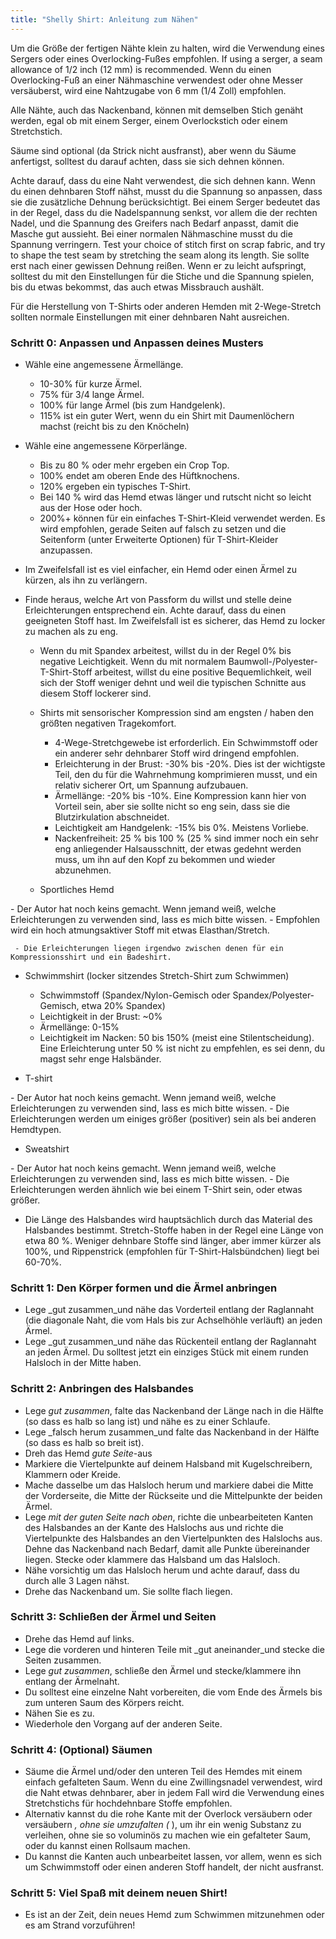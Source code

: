 ```yaml
---
title: "Shelly Shirt: Anleitung zum Nähen"
---
```


<Note>

Um die Größe der fertigen Nähte klein zu halten, wird die Verwendung eines Sergers oder eines Overlocking-Fußes empfohlen. If using a serger, a seam allowance of 1/2 inch (12 mm) is recommended. Wenn du einen Overlocking-Fuß an einer Nähmaschine verwendest oder ohne Messer versäuberst, wird eine Nahtzugabe von 6 mm (1/4 Zoll) empfohlen.

Alle Nähte, auch das Nackenband, können mit demselben Stich genäht werden, egal ob mit einem Serger, einem Overlockstich oder einem Stretchstich.

Säume sind optional (da Strick nicht ausfranst), aber wenn du Säume anfertigst, solltest du darauf achten, dass sie sich dehnen können.

Achte darauf, dass du eine Naht verwendest, die sich dehnen kann. Wenn du einen dehnbaren Stoff nähst, musst du die Spannung so anpassen, dass sie die zusätzliche Dehnung berücksichtigt. Bei einem Serger bedeutet das in der Regel, dass du die Nadelspannung senkst, vor allem die der rechten Nadel, und die Spannung des Greifers nach Bedarf anpasst, damit die Masche gut aussieht. Bei einer normalen Nähmaschine musst du die Spannung verringern. Test your choice of stitch first on scrap fabric, and try to shape the test seam by stretching the seam along its length. Sie sollte erst nach einer gewissen Dehnung reißen. Wenn er zu leicht aufspringt, solltest du mit den Einstellungen für die Stiche und die Spannung spielen, bis du etwas bekommst, das auch etwas Missbrauch aushält.

Für die Herstellung von T-Shirts oder anderen Hemden mit 2-Wege-Stretch sollten normale Einstellungen mit einer dehnbaren Naht ausreichen.

</Note>

### Schritt 0: Anpassen und Anpassen deines Musters

 - Wähle eine angemessene Ärmellänge.
   - 10-30% für kurze Ärmel.
   - 75% für 3/4 lange Ärmel.
   - 100% für lange Ärmel (bis zum Handgelenk).
   - 115% ist ein guter Wert, wenn du ein Shirt mit Daumenlöchern machst (reicht bis zu den Knöcheln)

 - Wähle eine angemessene Körperlänge.
   - Bis zu 80 % oder mehr ergeben ein Crop Top.
   - 100% endet am oberen Ende des Hüftknochens.
   - 120% ergeben ein typisches T-Shirt.
   - Bei 140 % wird das Hemd etwas länger und rutscht nicht so leicht aus der Hose oder hoch.
   - 200%+ können für ein einfaches T-Shirt-Kleid verwendet werden. Es wird empfohlen, gerade Seiten auf falsch zu setzen und die Seitenform (unter Erweiterte Optionen) für T-Shirt-Kleider anzupassen.
 - Im Zweifelsfall ist es viel einfacher, ein Hemd oder einen Ärmel zu kürzen, als ihn zu verlängern.

 - Finde heraus, welche Art von Passform du willst und stelle deine Erleichterungen entsprechend ein. Achte darauf, dass du einen geeigneten Stoff hast. Im Zweifelsfall ist es sicherer, das Hemd zu locker zu machen als zu eng.
   - Wenn du mit Spandex arbeitest, willst du in der Regel 0% bis negative Leichtigkeit. Wenn du mit normalem Baumwoll-/Polyester-T-Shirt-Stoff arbeitest, willst du eine positive Bequemlichkeit, weil sich der Stoff weniger dehnt und weil die typischen Schnitte aus diesem Stoff lockerer sind.
   - Shirts mit sensorischer Kompression sind am engsten / haben den größten negativen Tragekomfort.
     - 4-Wege-Stretchgewebe ist erforderlich. Ein Schwimmstoff oder ein anderer sehr dehnbarer Stoff wird dringend empfohlen.
     - Erleichterung in der Brust: -30% bis -20%. Dies ist der wichtigste Teil, den du für die Wahrnehmung komprimieren musst, und ein relativ sicherer Ort, um Spannung aufzubauen.
     - Ärmellänge: -20% bis -10%. Eine Kompression kann hier von Vorteil sein, aber sie sollte nicht so eng sein, dass sie die Blutzirkulation abschneidet.
     - Leichtigkeit am Handgelenk: -15% bis 0%. Meistens Vorliebe.
     - Nackenfreiheit: 25 % bis 100 % (25 % sind immer noch ein sehr eng anliegender Halsausschnitt, der etwas gedehnt werden muss, um ihn auf den Kopf zu bekommen und wieder abzunehmen.

   - Sportliches Hemd

<Fixme>
     - Der Autor hat noch keins gemacht. Wenn jemand weiß, welche Erleichterungen zu verwenden sind, lass es mich bitte wissen.
       - Empfohlen wird ein hoch atmungsaktiver Stoff mit etwas Elasthan/Stretch.
</Fixme>

     - Die Erleichterungen liegen irgendwo zwischen denen für ein Kompressionsshirt und ein Badeshirt.

   - Schwimmshirt (locker sitzendes Stretch-Shirt zum Schwimmen)
     - Schwimmstoff (Spandex/Nylon-Gemisch oder Spandex/Polyester-Gemisch, etwa 20% Spandex)
     - Leichtigkeit in der Brust: ~0%
     - Ärmellänge: 0-15%
     - Leichtigkeit im Nacken: 50 bis 150% (meist eine Stilentscheidung). Eine Erleichterung unter 50 % ist nicht zu empfehlen, es sei denn, du magst sehr enge Halsbänder.

   - T-shirt
<Fixme>
     - Der Autor hat noch keins gemacht. Wenn jemand weiß, welche Erleichterungen zu verwenden sind, lass es mich bitte wissen.
       - Die Erleichterungen werden um einiges größer (positiver) sein als bei anderen Hemdtypen.
</Fixme>

   - Sweatshirt
<Fixme>
     - Der Autor hat noch keins gemacht. Wenn jemand weiß, welche Erleichterungen zu verwenden sind, lass es mich bitte wissen.
       - Die Erleichterungen werden ähnlich wie bei einem T-Shirt sein, oder etwas größer.
</Fixme>

 - Die Länge des Halsbandes wird hauptsächlich durch das Material des Halsbandes bestimmt. Stretch-Stoffe haben in der Regel eine Länge von etwa 80 %. Weniger dehnbare Stoffe sind länger, aber immer kürzer als 100%, und Rippenstrick (empfohlen für T-Shirt-Halsbündchen) liegt bei 60-70%.

### Schritt 1: Den Körper formen und die Ärmel anbringen

- Lege _gut zusammen_und nähe das Vorderteil entlang der Raglannaht (die diagonale Naht, die vom Hals bis zur Achselhöhle verläuft) an jeden Ärmel.
- Lege _gut zusammen_und nähe das Rückenteil entlang der Raglannaht an jeden Ärmel. Du solltest jetzt ein einziges Stück mit einem runden Halsloch in der Mitte haben.

### Schritt 2: Anbringen des Halsbandes

- Lege _gut zusammen_, falte das Nackenband der Länge nach in die Hälfte (so dass es halb so lang ist) und nähe es zu einer Schlaufe.
- Lege _falsch herum zusammen_und falte das Nackenband in der Hälfte (so dass es halb so breit ist).
- Dreh das Hemd _gute Seite_-aus
- Markiere die Viertelpunkte auf deinem Halsband mit Kugelschreibern, Klammern oder Kreide.
- Mache dasselbe um das Halsloch herum und markiere dabei die Mitte der Vorderseite, die Mitte der Rückseite und die Mittelpunkte der beiden Ärmel.
- Lege _mit der guten Seite nach oben_, richte die unbearbeiteten Kanten des Halsbandes an der Kante des Halslochs aus und richte die Viertelpunkte des Halsbandes an den Viertelpunkten des Halslochs aus. Dehne das Nackenband nach Bedarf, damit alle Punkte übereinander liegen. Stecke oder klammere das Halsband um das Halsloch.
 - Nähe vorsichtig um das Halsloch herum und achte darauf, dass du durch alle 3 Lagen nähst.
 - Drehe das Nackenband um. Sie sollte flach liegen.

### Schritt 3: Schließen der Ärmel und Seiten

- Drehe das Hemd auf links.
- Lege die vorderen und hinteren Teile mit _gut aneinander_und stecke die Seiten zusammen.
- Lege _gut zusammen_, schließe den Ärmel und stecke/klammere ihn entlang der Ärmelnaht.
- Du solltest eine einzelne Naht vorbereiten, die vom Ende des Ärmels bis zum unteren Saum des Körpers reicht.
- Nähen Sie es zu.
- Wiederhole den Vorgang auf der anderen Seite.

### Schritt 4: (Optional) Säumen

- Säume die Ärmel und/oder den unteren Teil des Hemdes mit einem einfach gefalteten Saum. Wenn du eine Zwillingsnadel verwendest, wird die Naht etwas dehnbarer, aber in jedem Fall wird die Verwendung eines Stretchstichs für hochdehnbare Stoffe empfohlen.
- Alternativ kannst du die rohe Kante mit der Overlock versäubern oder versäubern _, ohne sie umzufalten (_ ), um ihr ein wenig Substanz zu verleihen, ohne sie so voluminös zu machen wie ein gefalteter Saum, oder du kannst einen Rollsaum machen.
- Du kannst die Kanten auch unbearbeitet lassen, vor allem, wenn es sich um Schwimmstoff oder einen anderen Stoff handelt, der nicht ausfranst.

### Schritt 5: Viel Spaß mit deinem neuen Shirt!

- Es ist an der Zeit, dein neues Hemd zum Schwimmen mitzunehmen oder es am Strand vorzuführen!
